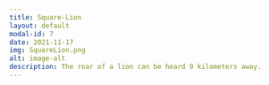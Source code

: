 ```yaml
---
title: Square-Lion
layout: default
modal-id: 7
date: 2021-11-17
img: SquareLion.png
alt: image-alt
description: The roar of a lion can be heard 9 kilometers away.
---
```

